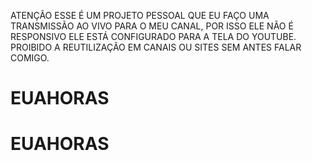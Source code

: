 ATENÇÃO ESSE É UM PROJETO PESSOAL QUE EU FAÇO UMA TRANSMISSÃO AO VIVO PARA O MEU CANAL, POR ISSO ELE NÃO É RESPONSIVO ELE ESTÁ CONFIGURADO PARA A TELA DO YOUTUBE. PROIBIDO A REUTILIZAÇÃO EM CANAIS OU SITES SEM ANTES FALAR COMIGO. 
# EUAHORAS
# EUAHORAS
